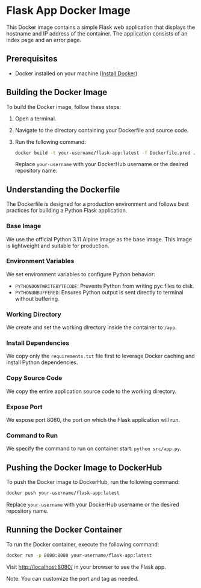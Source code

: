 # Flask App Docker Image

This Docker image contains a simple Flask web application that displays the hostname and IP address of the container. The application consists of an index page and an error page.

## Prerequisites

- Docker installed on your machine ([Install Docker](https://docs.docker.com/get-docker/))

## Building the Docker Image

To build the Docker image, follow these steps:

1. Open a terminal.
2. Navigate to the directory containing your Dockerfile and source code.
3. Run the following command:

    ```bash
    docker build -t your-username/flask-app:latest -f Dockerfile.prod .
    ```

    Replace `your-username` with your DockerHub username or the desired repository name.

## Understanding the Dockerfile

The Dockerfile is designed for a production environment and follows best practices for building a Python Flask application.

### Base Image

We use the official Python 3.11 Alpine image as the base image. This image is lightweight and suitable for production.

### Environment Variables

We set environment variables to configure Python behavior:

- `PYTHONDONTWRITEBYTECODE`: Prevents Python from writing pyc files to disk.
- `PYTHONUNBUFFERED`: Ensures Python output is sent directly to terminal without buffering.

### Working Directory

We create and set the working directory inside the container to `/app`.

### Install Dependencies

We copy only the `requirements.txt` file first to leverage Docker caching and install Python dependencies.

### Copy Source Code

We copy the entire application source code to the working directory.

### Expose Port

We expose port 8080, the port on which the Flask application will run.

### Command to Run

We specify the command to run on container start: `python src/app.py`.

## Pushing the Docker Image to DockerHub

To push the Docker image to DockerHub, run the following command:

```bash
docker push your-username/flask-app:latest
```

Replace `your-username` with your DockerHub username or the desired repository name.

## Running the Docker Container

To run the Docker container, execute the following command:

```bash
docker run -p 8080:8080 your-username/flask-app:latest
```

Visit [http://localhost:8080/](http://localhost:8080/) in your browser to see the Flask app.

Note: You can customize the port and tag as needed.